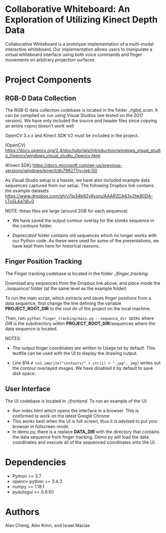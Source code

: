 # Collaborative Whiteboard: An Exploration of Utilizing Kinect Depth Data

Collaborative Whiteboard is a prototype implementation of a multi-modal interactive whiteboard. Our implementation allows users to manipulate a virtual whiteboard interface using both voice commands and finger movements on arbitrary projection surfaces.

# Project Components

## RGB-D Data Collection

The RGB-D data collection codebase is located in the folder *./rgbd_scan*.
It can be compiled on run using Visual Studios (we tested on the 2017 version).
We have only included the source and header files since copying an entire vsproj doesn't work well

OpenCV 3.x.x and Kinect SDK V2 must be included in the project. 

(OpenCV) https://docs.opencv.org/2.4/doc/tutorials/introduction/windows_visual_studio_Opencv/windows_visual_studio_Opencv.html

(Kinect SDK) https://docs.microsoft.com/en-us/previous-versions/windows/kinect/dn799271(v=ieb.10)

As Visual Studio setup is a hassle, we have also included example data sequences captured from our setup.
The following Dropbox link contains the example datasets 
https://www.dropbox.com/sh/y7ip34b92y8yzru/AAARZCA63v2hk80DA-LTsSLAa?dl=0

NOTE: these files are large (around 2GB for each sequence)

* We have saved the output contour overlay for the *stonks* sequence in the *contours* folder.

* *Deprecated* folder contains old sequences which no longer works with our Python code. As these were used for some of the presentations, we have kept them here for historical reasons.

## Finger Position Tracking

The Finger tracking codebase is located in the folder *./finger_tracking*.

Download any sequences from the Dropbox link above, and place inside the *./sequence/* folder (at the same level as the example folder)

To run the main script, which extracts and saves finger positions from a data sequence, first change the line defining the variable **PROJECT_ROOT_DIR** to the root dir of the project on the local machine.

Then, run:
```python finger_tracking/main.py --sequence_dir $DIR$```
where $DIR$ is the subdirectory within **PROJECT_ROOT_DIR**/sequences where the data sequence is located.

NOTES:

* The output finger coordinates are written to Usage.txt by default. This textfile can be used with the UI to display the drawing output.

* Line 814 `# cv2.imwrite("contours/" + str(i) + ".jpg", img)` writes out the contour overlayed images. We have disabled it by default to save disk space.

## User Interface

The UI codebase is located in *./frontend*.
To run an example of the UI: 

- Run index.html which opens the interface in a browser. This is confirmed to work on the latest Google Chrome
- This works best when the UI is full screen, thus it is advised to put your browser in fullscreen mode.
- In demo.py, there is a replace **DATA_DIR** with the directory that contains the data sequence from finger tracking. Demo.py will load the data coordinates and execute all of the sequenced coordinates onto the UI. 

# Dependencies
- Python >= 3.7
- opencv-python >= 3.4.2
- numpy >= 1.18.1 
- pyautogui >= 0.9.50

# Authors
Alan Cheng, Alex Kimn, and Israel Macias
